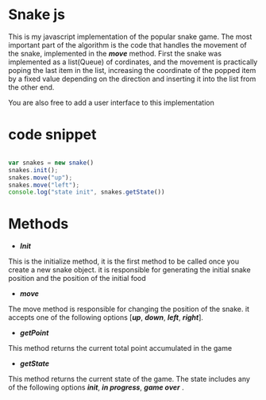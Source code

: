 # Snake js

This is my javascript implementation of the popular snake game. The most important part of the algorithm is the code that handles the movement of the snake, implemented in the ***move*** method. First the snake was implemented as a list(Queue) of cordinates, and the movement is practically poping the last item in the list, increasing the coordinate of the popped item by a fixed value depending on the direction and inserting it into the list from the other end. 

You are also free to add a user interface to this implementation

# code snippet

```javascript

var snakes = new snake()
snakes.init();
snakes.move("up");
snakes.move("left");
console.log("state init", snakes.getState())

```




# Methods

* ***Init***

This is the initialize method, it is the first method to be called once you create a new snake object. it is responsible for generating the initial snake position and the position of the initial food


* ***move***

The move method is responsible for changing the position of the snake. it accepts one of the following options [***up***, ***down***, ***left***, ***right***].

* ***getPoint***

This method returns the current total point accumulated in the game

* ***getState***

This method returns the current state of the game. The state includes any of the following options 
***init***, ***in progress***, ***game over*** .




